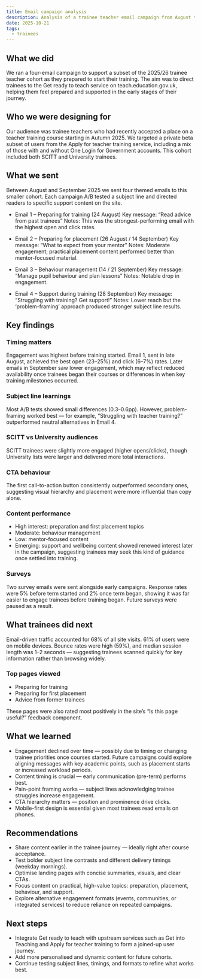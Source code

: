 ```yaml
---
title: Email campaign analysis
description: Analysis of a trainee teacher email campaign from August to October
date: 2025-10-21
tags:
  - trainees 
---
```


## What we did

We ran a four-email campaign to support a subset of the 2025/26 trainee teacher cohort as they prepared to start their training. The aim was to direct trainees to the Get ready to teach service on teach.education.gov.uk, helping them feel prepared and supported in the early stages of their journey.

## Who we were designing for

Our audience was trainee teachers who had recently accepted a place on a teacher training course starting in Autumn 2025. We targeted a private beta subset of users from the Apply for teacher training service, including a mix of those with and without One Login for Government accounts. This cohort included both SCITT and University trainees.

## What we sent

Between August and September 2025 we sent four themed emails to this smaller cohort. Each campaign A/B tested a subject line and directed readers to specific support content on the site.

- Email 1 – Preparing for training (24 August)
Key message: “Read advice from past trainees”
Notes: This was the strongest-performing email with the highest open and click rates.

- Email 2 – Preparing for placement (26 August / 14 September)
Key message: “What to expect from your mentor”
Notes: Moderate engagement; practical placement content performed better than mentor-focused material.

- Email 3 – Behaviour management (14 / 21 September)
Key message: “Manage pupil behaviour and plan lessons”
Notes: Notable drop in engagement.

- Email 4 – Support during training (28 September)
Key message: “Struggling with training? Get support!”
Notes: Lower reach but the ‘problem-framing’ approach produced stronger subject line results.

## Key findings

### Timing matters

Engagement was highest before training started. Email 1, sent in late August, achieved the best open (23–25%) and click (6–7%) rates. Later emails in September saw lower engagement, which may reflect reduced availability once trainees began their courses or differences in when key training milestones occurred.

### Subject line learnings

Most A/B tests showed small differences (0.3–0.6pp). However, problem-framing worked best — for example, “Struggling with teacher training?” outperformed neutral alternatives in Email 4.

### SCITT vs University audiences

SCITT trainees were slightly more engaged (higher opens/clicks), though University lists were larger and delivered more total interactions.

### CTA behaviour

The first call-to-action button consistently outperformed secondary ones, suggesting visual hierarchy and placement were more influential than copy alone.

### Content performance

- High interest: preparation and first placement topics
- Moderate: behaviour management
- Low: mentor-focused content
- Emerging: support and wellbeing content showed renewed interest later in the campaign, suggesting trainees may seek this kind of guidance once settled into training.

### Surveys

Two survey emails were sent alongside early campaigns. Response rates were 5% before term started and 2% once term began, showing it was far easier to engage trainees before training began. Future surveys were paused as a result.

## What trainees did next

Email-driven traffic accounted for 68% of all site visits. 61% of users were on mobile devices. Bounce rates were high (59%), and median session length was 1–2 seconds — suggesting trainees scanned quickly for key information rather than browsing widely.

### Top pages viewed

- Preparing for training
- Preparing for first placement
- Advice from former trainees

These pages were also rated most positively in the site’s “Is this page useful?” feedback component.

## What we learned

- Engagement declined over time — possibly due to timing or changing trainee priorities once courses started. Future campaigns could explore aligning messages with key academic points, such as placement starts or increased workload periods.
- Content timing is crucial — early communication (pre-term) performs best.
- Pain-point framing works — subject lines acknowledging trainee struggles increase engagement.
- CTA hierarchy matters — position and prominence drive clicks.
- Mobile-first design is essential given most trainees read emails on phones.

## Recommendations

- Share content earlier in the trainee journey — ideally right after course acceptance.
- Test bolder subject line contrasts and different delivery timings (weekday mornings).
- Optimise landing pages with concise summaries, visuals, and clear CTAs.
- Focus content on practical, high-value topics: preparation, placement, behaviour, and support.
- Explore alternative engagement formats (events, communities, or integrated services) to reduce reliance on repeated campaigns.

## Next steps

- Integrate Get ready to teach with upstream services such as Get into Teaching and Apply for teacher training to form a joined-up user journey.
- Add more personalised and dynamic content for future cohorts.
- Continue testing subject lines, timings, and formats to refine what works best.
